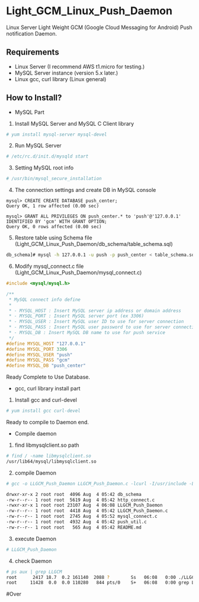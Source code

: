 Light_GCM_Linux_Push_Daemon
===========================

Linux Server Light Weight GCM (Google Cloud Messaging for Android) Push notification Daemon.


Requirements
-------------

* Linux Server (I recommend AWS t1.micro for testing.)
* MySQL Server instance (version 5.x later.)
* Linux gcc, curl library (Linux general) 

How to Install?
-------------

* MySQL Part

1) Install MySQL Server and MySQL C Client library
```bash
# yum install mysql-server mysql-devel
``` 
2) Run MySQL Server
```bash
# /etc/rc.d/init.d/mysqld start
``` 
3) Setting MySQL root info
```bash
# /usr/bin/mysql_secure_installation
``` 
4) The connection settings and create DB in MySQL console
```mysql
mysql> CREATE CREATE DATABASE push_center;
Query OK, 1 row affected (0.00 sec)

mysql> GRANT ALL PRIVILEGES ON push_center.* to 'push'@'127.0.0.1' IDENTIFIED BY 'gcm' WITH GRANT OPTION;
Query OK, 0 rows affected (0.00 sec)
```
5) Restore table using Schema file (Light_GCM_Linux_Push_Daemon/db_schema/table_schema.sql)
```bash
db_schema]# mysql -h 127.0.0.1 -u push -p push_center < table_schema.sql
```
6) Modify mysql_connect.c file (Light_GCM_Linux_Push_Daemon/mysql_connect.c)
```c
#include <mysql/mysql.h>

/**
 * MySQL connect info define
 *
 * - MYSQL_HOST : Insert MySQL server ip address or domain address
 * - MYSQL_PORT : Insert MySQL server port (ex 3306)
 * - MYSQL_USER : Insert MySQL user ID to use for server connection
 * - MYSQL_PASS : Insert MySQL user password to use for server connection
 * - MYSQL_DB : Insert MySQL DB name to use for push service
 */
#define MYSQL_HOST "127.0.0.1"
#define MYSQL_PORT 3306
#define MYSQL_USER "push"
#define MYSQL_PASS "gcm"
#define MYSQL_DB "push_center"

```

Ready Complete to Use Database.

* gcc, curl library install part

1) Install gcc and curl-devel 
```bash
# yum install gcc curl-devel
```

Ready to compile to Daemon end.

* Compile daemon

1) find libmysqlclient.so path
```bash
# find / -name libmysqlclient.so
/usr/lib64/mysql/libmysqlclient.so
```

2) compile Daemon
```bash
# gcc -o LLGCM_Push_Daemon LLGCM_Push_Daemon.c -lcurl -I/usr/include -L/usr/lib64/mysql/ -lmysqlclient -lm
```

```bash
drwxr-xr-x 2 root root  4096 Aug  4 05:42 db_schema
-rw-r--r-- 1 root root  5619 Aug  4 05:42 http_connect.c
-rwxr-xr-x 1 root root 23107 Aug  4 06:08 LLGCM_Push_Daemon
-rw-r--r-- 1 root root  4418 Aug  4 05:42 LLGCM_Push_Daemon.c
-rw-r--r-- 1 root root  2745 Aug  4 05:52 mysql_connect.c
-rw-r--r-- 1 root root  4932 Aug  4 05:42 push_util.c
-rw-r--r-- 1 root root   565 Aug  4 05:42 README.md
```

3) execute Daemon
```bash
# LLGCM_Push_Daemon
```

4) check Daemon
```bash
# ps aux | grep LLGCM
root      2417 18.7  0.2 161140  2088 ?        Ss   06:08   0:00 ./LLGCM_Push_Daemon
root     11428  0.0  0.0 110280   844 pts/0    S+   06:08   0:00 grep LLGCM_Push_Daemon
```

#Over
